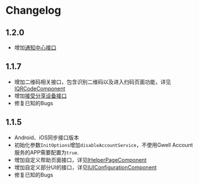 # Changelog

## 1.2.0
- 增加[通知中心接口](https://reoqoo.github.io/gwiotapi/api/-g-w-io-t-api/com.gw.gwiotapi.components.cross_platform/-i-message-center-component/index.html)

## 1.1.7
- 增加二维码相关接口，包含识别二维码以及进入扫码页面功能，详见[IQRCodeComponent](https://reoqoo.github.io/gwiotapi/api/-g-w-io-t-api/com.gw.gwiotapi.components.cross_platform/-i-q-r-code-component/index.html)
- 增加[接受分享设备接口](https://reoqoo.github.io/gwiotapi/api/-g-w-io-t-api/com.gw.gwiotapi.components.sub/-i-dev-share-component/index.html)
- 修复已知的Bugs


## 1.1.5
- Android、iOS同步接口版本
- 初始化参数`InitOptions`增加`disableAccountService`，不使用Gwell Account服务的APP需要配置为`true`.
- 增加自定义帮助页面接口，详见[IHelperPageComponent](https://reoqoo.github.io/gwiotapi/api/-g-w-io-t-api/com.gw.gwiotapi.components.cross_platform/-i-helper-page-component/index.html)
- 增加自定义部分UI的接口，详见[IUIConfigurationComponent](https://reoqoo.github.io/gwiotapi/api/-g-w-io-t-api/com.gw.gwiotapi.components.sub/-i-u-i-configuration-component/index.html)
- 修复已知的Bugs




